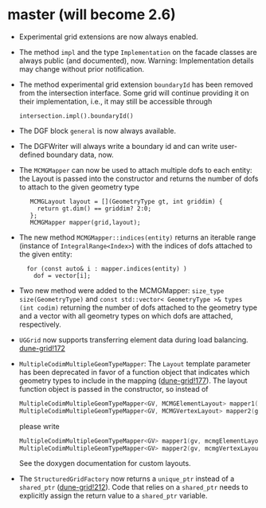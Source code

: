 # master (will become 2.6)

- Experimental grid extensions are now always enabled.
- The method `impl` and the type `Implementation` on the facade classes are
  always public (and documented), now.
  Warning: Implementation details may change without prior notification.
- The method experimental grid extension `boundaryId` has been removed from the
  intersection interface. Some grid will continue providing it on their
  implementation, i.e., it may still be accessible through
  ```
  intersection.impl().boundaryId()
  ```
- The DGF block `general` is now always available.
- The DGFWriter will always write a boundary id and can write user-defined
  boundary data, now.
- The `MCMGMapper` can now be used to attach multiple dofs to each
  entity:
  the Layout is passed into the constructor and
  returns the number of dofs to attach to the given geometry type
  ```
     MCMGLayout layout = [](GeometryType gt, int griddim) {
       return gt.dim() == griddim? 2:0;
     };
     MCMGMapper mapper(grid,layout);
  ```
- The new method `MCMGMapper::indices(entity)` returns an iterable range
  (instance of `IntegralRange<Index>`)
  with the indices of dofs attached to the given entity:
  ```
    for (const auto& i : mapper.indices(entity) )
      dof = vector[i];
  ```
- Two new method were added to the MCMGMapper:
  `size_type size(GeometryType)` and
  `const std::vector< GeometryType >& types (int codim)`
  returning the number of dofs attached to the geometry type and a vector
  with all geometry types on which dofs are attached, respectively.

- `UGGrid` now supports transferring element data during load balancing.
  [dune-grid!172][]

  [dune-grid!172]: https://gitlab.dune-project.org/core/dune-grid/merge_requests/172

- `MultipleCodimMultipleGeomTypeMapper`: The `Layout` template parameter has
  been deprecated in favor of a function object that indicates which geometry
  types to include in the mapping ([dune-grid!177][]).  The layout function
  object is passed in the constructor, so instead of
  ```c++
  MultipleCodimMultipleGeomTypeMapper<GV, MCMGElementLayout> mapper1(gv);
  MultipleCodimMultipleGeomTypeMapper<GV, MCMGVertexLayout> mapper2(gv);
  ```
  please write
  ```c++
  MultipleCodimMultipleGeomTypeMapper<GV> mapper1(gv, mcmgElementLayout());
  MultipleCodimMultipleGeomTypeMapper<GV> mapper2(gv, mcmgVertexLayout());
  ```
  See the doxygen documentation for custom layouts.

  [dune-grid!177]: https://gitlab.dune-project.org/core/dune-grid/merge_requests/177

- The `StructuredGridFactory` now returns a `unique_ptr` instead of a
  `shared_ptr` ([dune-grid!212][]).  Code that relies on a `shared_ptr`
  needs to explicitly assign the return value to a `shared_ptr`
  variable.

  [dune-grid!212]: https://gitlab.dune-project.org/core/dune-grid/merge_requests/212
